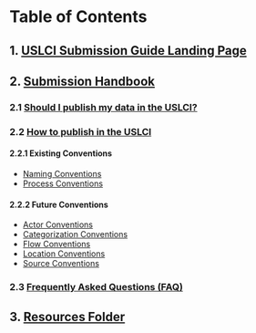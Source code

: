 # Table of Contents

## 1. [USLCI Submission Guide Landing Page](README.md)

## 2. [Submission Handbook](submission-handbook.md)

### 2.1 [Should I publish my data in the USLCI?](should-i-publish-in-the-uslci.md)

### 2.2 [How to publish in the USLCI](how-to-publish-in-the-uslci.md)

#### 2.2.1 Existing Conventions
* [Naming Conventions](naming-conventions.md)
* [Process Conventions](process-conventions.md)

#### 2.2.2 Future Conventions
  * [Actor Conventions](actor-conventions.md)
  * [Categorization Conventions](categorization-conventions.md)
  * [Flow Conventions](flow-conventions.md)
  * [Location Conventions](location-conventions.md)
  * [Source Conventions](source-conventions.md)

### 2.3 [Frequently Asked Questions (FAQ)](faq.md)

## 3. [Resources Folder][resources_folder]

[markdown]: https://daringfireball.net/projects/markdown/    
[resources_folder]: https://github.com/zcoventry/Submission-Guide/tree/master/resources
